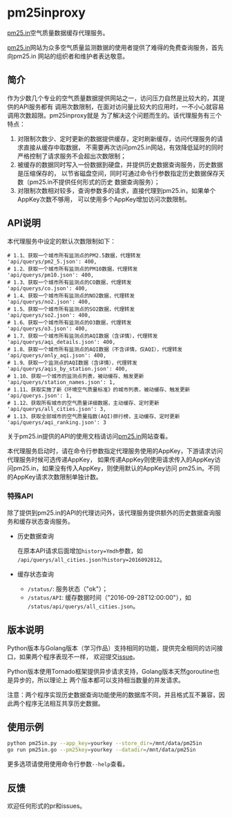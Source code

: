 # pm25inproxy

[pm25.in]()空气质量数据缓存代理服务。

[pm25.in]()网站为众多空气质量监测数据的使用者提供了难得的免费查询服务，首先向pm25.in
网站的组织者和维护者表达敬意。

## 简介

作为少数几个专业的空气质量数据提供网站之一，访问压力自然是比较大的，其提供的API服务都有
调用次数限制，在面对访问量比较大的应用时，一不小心就容易调用次数超限。pm25inproxy就是
为了解决这个问题而生的。该代理服务有三个特点：

1. 对限制次数少、定时更新的数据提供缓存，定时刷新缓存，访问代理服务的请求直接从缓存中取数据，
    不需要再次访问pm25.in网站，有效降低延时的同时严格控制了请求服务不会超出次数限制；
2. 被缓存的数据同时写入一份数据到硬盘，并提供历史数据查询服务，历史数据是压缩保存的，
    以节省磁盘空间，同时可通过命令行参数指定历史数据保存天数（pm25.in不提供任何形式的历史
    数据查询服务）；
3. 对限制次数相对较多，查询参数多的请求，直接代理到pm25.in，如果单个AppKey次数不够用，
    可以使用多个AppKey增加访问次数限制。

## API说明

本代理服务中设定的默认次数限制如下：

    # 1.1、获取一个城市所有监测点的PM2.5数据，代理转发
    'api/querys/pm2_5.json': 400,
    # 1.2、获取一个城市所有监测点的PM10数据，代理转发
    'api/querys/pm10.json': 400,
    # 1.3、获取一个城市所有监测点的CO数据，代理转发
    'api/querys/co.json': 400,
    # 1.4、获取一个城市所有监测点的NO2数据，代理转发
    'api/querys/no2.json': 400,
    # 1.5、获取一个城市所有监测点的SO2数据，代理转发
    'api/querys/so2.json': 400,
    # 1.6、获取一个城市所有监测点的O3数据，代理转发
    'api/querys/o3.json': 400,
    # 1.7、获取一个城市所有监测点的AQI数据（含详情），代理转发
    'api/querys/aqi_details.json': 400,
    # 1.8、获取一个城市所有监测点的AQI数据（不含详情，仅AQI），代理转发
    'api/querys/only_aqi.json': 400,
    # 1.9、获取一个监测点的AQI数据（含详情），代理转发
    'api/querys/aqis_by_station.json': 400,
    # 1.10、获取一个城市的监测点列表，被动缓存、触发更新
    'api/querys/station_names.json': 1,
    # 1.11、获取实施了新《环境空气质量标准》的城市列表，被动缓存、触发更新
    'api/querys.json': 1,
    # 1.12、获取所有城市的空气质量详细数据，主动缓存、定时更新
    'api/querys/all_cities.json': 3,
    # 1.13、获取全部城市的空气质量指数(AQI)排行榜，主动缓存、定时更新
    'api/querys/aqi_ranking.json': 3

关于pm25.in提供的API的使用文档请访问[pm25.in]()网站查看。

本代理服务启动时，请在命令行参数指定代理服务使用的AppKey，下游请求访问代理服务时候可选传递AppKey，
如果传递AppKey则使用请求传入的AppKey访问pm25.in，如果没有传入AppKey，则使用默认的AppKey访问
pm25.in。不同的AppKey请求次数限制单独计数。

### 特殊API

除了提供到pm25.in的API的代理访问外，该代理服务提供额外的历史数据查询服务和缓存状态查询服务。

* 历史数据查询

  在原本API请求后面增加`history=Ymdh`参数，如
  `/api/querys/all_cities.json?history=2016092812`。

* 缓存状态查询

  - `/status/`: 服务状态（"ok"）；
  - `/status/API`: 缓存数据时间（"2016-09-28T12:00:00"），如
    `/status/api/querys/all_cities.json`。

## 版本说明

Python版本与Golang版本（学习作品）支持相同的功能，提供完全相同的访问接口，如果两个程序表现不一样，
欢迎提交[issue](https://github.com/jxskiss/pm25inproxy/issues)。

Python版本使用Tornado框架提供异步请求支持，Golang版本天然goroutine也是异步的，所以理论上
两个版本都可以支持相当数量的并发请求。

注意：两个程序实现历史数据查询功能使用的数据库不同，并且格式互不兼容，因此两个程序无法相互共享历史数据。

## 使用示例

```bash
python pm25in.py --app_key=yourkey --store_dir=/mnt/data/pm25in
go run pm25in.go --pm25key=yourkey --datadir=/mnt/data/pm25in
```

更多选项请使用使用命令行参数`--help`查看。

## 反馈

欢迎任何形式的pr和issues。


[pm25.in]: http://www.pm25.in/
